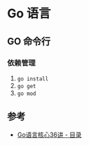 # Go 语言


## GO 命令行


### 依赖管理

1. `go install`
2. `go get`
3. `go mod`

## 参考

- [Go语言核心36讲 - 目录](https://time.geekbang.org/column/intro/112)

